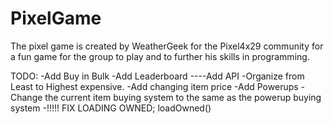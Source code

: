 # PixelGame

The pixel game is created by WeatherGeek for the Pixel4x29 community for a fun game for the group to play and to further his skills in programming.

TODO:
-Add Buy in Bulk
-Add Leaderboard
----Add API
-Organize from Least to Highest expensive.
-Add changing item price
-Add Powerups
-Change the current item buying system to the same as the  powerup buying system
-!!!!! FIX LOADING OWNED; loadOwned()

